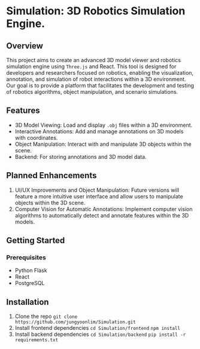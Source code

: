 # Simulation: 3D Robotics Simulation Engine.

## Overview 
This project aims to create an advanced 3D model viewer and robotics simulation engine using `Three.js` and React. This tool is designed for developers and researchers focused on robotics, enabling the visualization, annotation, and simulation of robot interactions within a 3D environment. Our goal is to provide a platform that facilitates the development and testing of robotics algorithms, object manipulation, and scenario simulations. 

## Features
- 3D Model Viewing: Load and display `.obj` files within a 3D environment.
- Interactive Annotations: Add and manage annotations on 3D models with coordinates.
- Object Manipulation: Interact with and manipulate 3D objects within the scene.
- Backend: For storing annotations and 3D model data. 

## Planned Enhancements
1. UI/UX Improvements and Object Manipulation: Future versions will feature a more intuitive user interface and allow users to manipulate objects within the 3D scene.
3. Computer Vision for Automatic Annotations: Implement computer vision algorithms to automatically detect and annotate features within the 3D models.

## Getting Started
### Prerequisites
- Python Flask
- React
- PostgreSQL

## Installation
1. Clone the repo
`git clone https://github.com/jungyoonlim/Simulation.git`
2. Install frontend dependencies
`cd Simulation/frontend`
`npm install`
3. Install backend dependencies
`cd Simulation/backend`
`pip install -r requirements.txt`



    

